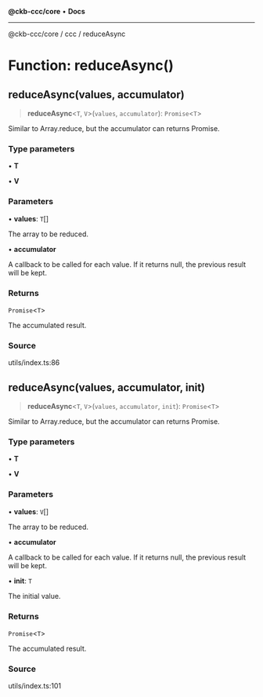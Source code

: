**@ckb-ccc/core** • **Docs**

***

@ckb-ccc/core / ccc / reduceAsync

# Function: reduceAsync()

## reduceAsync(values, accumulator)

> **reduceAsync**\<`T`, `V`\>(`values`, `accumulator`): `Promise`\<`T`\>

Similar to Array.reduce, but the accumulator can returns Promise.

### Type parameters

• **T**

• **V**

### Parameters

• **values**: `T`[]

The array to be reduced.

• **accumulator**

A callback to be called for each value. If it returns null, the previous result will be kept.

### Returns

`Promise`\<`T`\>

The accumulated result.

### Source

utils/index.ts:86

## reduceAsync(values, accumulator, init)

> **reduceAsync**\<`T`, `V`\>(`values`, `accumulator`, `init`): `Promise`\<`T`\>

Similar to Array.reduce, but the accumulator can returns Promise.

### Type parameters

• **T**

• **V**

### Parameters

• **values**: `V`[]

The array to be reduced.

• **accumulator**

A callback to be called for each value. If it returns null, the previous result will be kept.

• **init**: `T`

The initial value.

### Returns

`Promise`\<`T`\>

The accumulated result.

### Source

utils/index.ts:101
